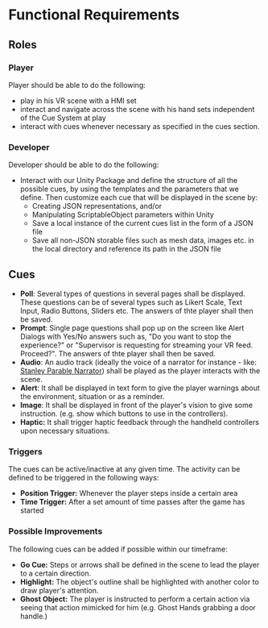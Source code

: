 # Functional Requirements

## Roles

### Player

Player should be able to do the following:

- play in his VR scene with a HMI set
- interact and navigate across the scene with his hand sets independent of the Cue System at play
- interact with cues whenever necessary as specified in the cues section.

### Developer

Developer should be able to do the following:

- Interact with our Unity Package and define the structure of all the possible cues, by using the templates and the
  parameters that we define. Then customize each cue that will be displayed in the scene by:
  - Creating JSON representations, and/or
  - Manipulating ScriptableObject parameters within Unity
  - Save a local instance of the current cues list in the form of a JSON file
  - Save all non-JSON storable files such as mesh data, images etc. in the local directory and reference its path in the JSON file

## Cues

- **Poll**: Several types of questions in several pages shall be displayed. These questions can be of several types such as Likert Scale, Text Input, Radio Buttons, Sliders etc. The answers of thte player shall then be saved.
- **Prompt**: Single page questions shall pop up on the screen like Alert Dialogs with Yes/No answers such as,  "Do you want to stop the experience?" or "Supervisor is requesting for streaming your VR feed. Proceed?". The answers of thte player shall then be saved.
- **Audio**: An audio track (ideally the voice of a narrator for instance - like: [Stanley Parable Narrator](https://www.youtube.com/watch?v=I-pmnuU3DdY)) shall be played as the player interacts with the scene.
- **Alert**: It shall be displayed in text form to give the player warnings about the environment, situation or as a reminder.
- **Image**: It shall be displayed in front of the player's vision to give some instruction. (e.g. show which buttons to use in the controllers).
- **Haptic:** It shall trigger haptic feedback through the handheld controllers upon necessary situations.

### Triggers

The cues can be active/inactive at any given time. The activity can be defined to be triggered in the following ways:

- **Position Trigger:** Whenever the player steps inside a certain area
- **Time Trigger:** After a set amount of time passes after the game has started

### Possible Improvements

The following cues can be added if possible within our timeframe:

- **Go Cue:** Steps or arrows shall be defined in the scene to lead the player to a certain direction.
- **Highlight:** The object's outline shall be highlighted with another color to draw player's attention.
- **Ghost Object:** The player is instructed to perform a certain action via seeing that action mimicked for him (e.g. Ghost Hands grabbing a door handle.)
